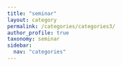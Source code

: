```yaml
---
title: "seminar"
layout: category
permalink: /categories/categories3/
author_profile: true
taxonomy: seminar
sidebar:
  nav: "categories"
---
```

